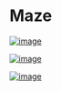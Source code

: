 # Maze 
<a href="Visuals"><img src="https://i.ibb.co/HfpDmkHD/image.png" alt="image" border="0"></a>

<a href="Aim Assist"><img src="https://i.ibb.co/F4164Vmq/image.png" alt="image" border="0"></a>

<a href="Misc"><img src="https://i.ibb.co/pvjhbJbq/image.png" alt="image" border="0"></a>
